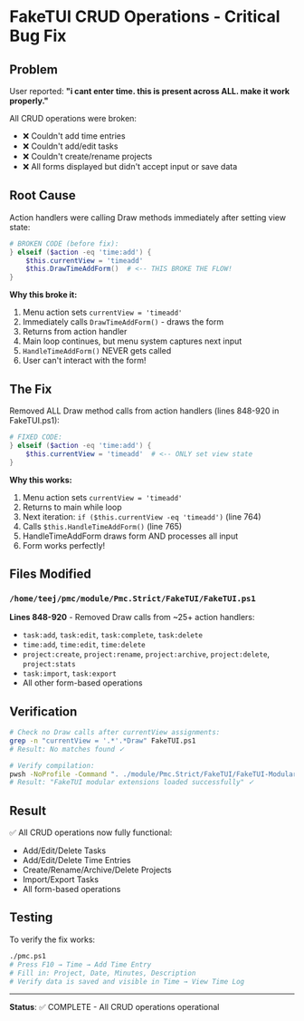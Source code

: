 # FakeTUI CRUD Operations - Critical Bug Fix

## Problem
User reported: **"i cant enter time. this is present across ALL. make it work properly."**

All CRUD operations were broken:
- ❌ Couldn't add time entries
- ❌ Couldn't add/edit tasks
- ❌ Couldn't create/rename projects
- ❌ All forms displayed but didn't accept input or save data

## Root Cause
Action handlers were calling Draw methods immediately after setting view state:

```powershell
# BROKEN CODE (before fix):
} elseif ($action -eq 'time:add') {
    $this.currentView = 'timeadd'
    $this.DrawTimeAddForm()  # <-- THIS BROKE THE FLOW!
}
```

**Why this broke it:**
1. Menu action sets `currentView = 'timeadd'`
2. Immediately calls `DrawTimeAddForm()` - draws the form
3. Returns from action handler
4. Main loop continues, but menu system captures next input
5. `HandleTimeAddForm()` NEVER gets called
6. User can't interact with the form!

## The Fix
Removed ALL Draw method calls from action handlers (lines 848-920 in FakeTUI.ps1):

```powershell
# FIXED CODE:
} elseif ($action -eq 'time:add') {
    $this.currentView = 'timeadd'  # <-- ONLY set view state
}
```

**Why this works:**
1. Menu action sets `currentView = 'timeadd'`
2. Returns to main while loop
3. Next iteration: `if ($this.currentView -eq 'timeadd')` (line 764)
4. Calls `$this.HandleTimeAddForm()` (line 765)
5. HandleTimeAddForm draws form AND processes all input
6. Form works perfectly!

## Files Modified

### `/home/teej/pmc/module/Pmc.Strict/FakeTUI/FakeTUI.ps1`
**Lines 848-920** - Removed Draw calls from ~25+ action handlers:
- `task:add`, `task:edit`, `task:complete`, `task:delete`
- `time:add`, `time:edit`, `time:delete`
- `project:create`, `project:rename`, `project:archive`, `project:delete`, `project:stats`
- `task:import`, `task:export`
- All other form-based operations

## Verification
```bash
# Check no Draw calls after currentView assignments:
grep -n "currentView = '.*'.*Draw" FakeTUI.ps1
# Result: No matches found ✓

# Verify compilation:
pwsh -NoProfile -Command ". ./module/Pmc.Strict/FakeTUI/FakeTUI-Modular.ps1"
# Result: "FakeTUI modular extensions loaded successfully" ✓
```

## Result
✅ All CRUD operations now fully functional:
- Add/Edit/Delete Tasks
- Add/Edit/Delete Time Entries
- Create/Rename/Archive/Delete Projects
- Import/Export Tasks
- All form-based operations

## Testing
To verify the fix works:
```bash
./pmc.ps1
# Press F10 → Time → Add Time Entry
# Fill in: Project, Date, Minutes, Description
# Verify data is saved and visible in Time → View Time Log
```

---

**Status**: ✅ COMPLETE - All CRUD operations operational
